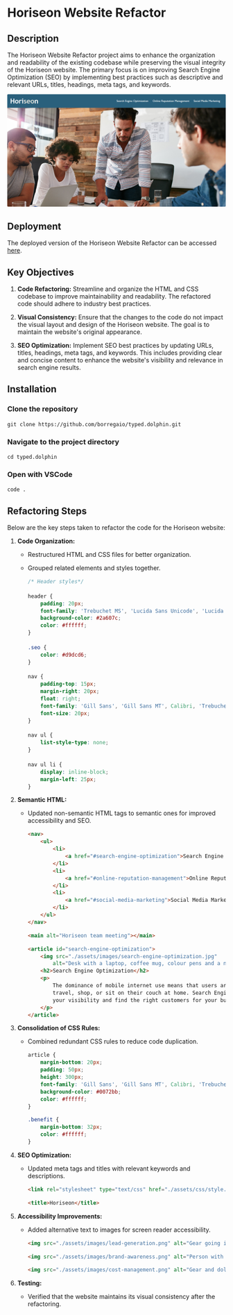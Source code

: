 # Horiseon Website Refactor

## Description 

The Horiseon Website Refactor project aims to enhance the organization and readability of the existing codebase while preserving the visual integrity of the Horiseon website. The primary focus is on improving Search Engine Optimization (SEO) by implementing best practices such as descriptive and relevant URLs, titles, headings, meta tags, and keywords.

![Screenshot](./assets/images/horiseon.png)


## Deployment

The deployed version of the Horiseon Website Refactor can be accessed [here](https://borregaio.github.io/typed.dolphin/).


## Key Objectives

1. **Code Refactoring:** Streamline and organize the HTML and CSS codebase to improve maintainability and readability. The refactored code should adhere to industry best practices.

2. **Visual Consistency:** Ensure that the changes to the code do not impact the visual layout and design of the Horiseon website. The goal is to maintain the website's original appearance.

3. **SEO Optimization:** Implement SEO best practices by updating URLs, titles, headings, meta tags, and keywords. This includes providing clear and concise content to enhance the website's visibility and relevance in search engine results.


## Installation

### Clone the repository
```console
git clone https://github.com/borregaio/typed.dolphin.git
```

### Navigate to the project directory
```console
cd typed.dolphin
```

### Open with VSCode
```console
code .
```

## Refactoring Steps

Below are the key steps taken to refactor the code for the Horiseon website:

1. **Code Organization:**
   - Restructured HTML and CSS files for better organization.
   - Grouped related elements and styles together.

        ```css
        /* Header styles*/

        header {
            padding: 20px;
            font-family: 'Trebuchet MS', 'Lucida Sans Unicode', 'Lucida Grande', 'Lucida Sans', Arial, sans-serif;
            background-color: #2a607c;
            color: #ffffff;
        }

        .seo {
            color: #d9dcd6;
        }

        nav {
            padding-top: 15px;
            margin-right: 20px;
            float: right;
            font-family: 'Gill Sans', 'Gill Sans MT', Calibri, 'Trebuchet MS', sans-serif;
            font-size: 20px;
        }

        nav ul {
            list-style-type: none;
        }

        nav ul li {
            display: inline-block;
            margin-left: 25px;
        }
        ```

2. **Semantic HTML:**
   - Updated non-semantic HTML tags to semantic ones for improved accessibility and SEO.

        ```html
        <nav>
            <ul>
                <li>
                    <a href="#search-engine-optimization">Search Engine Optimization</a>
                </li>
                <li>
                    <a href="#online-reputation-management">Online Reputation Management</a>
                </li>
                <li>
                    <a href="#social-media-marketing">Social Media Marketing</a>
                </li>
            </ul>
        </nav>
        ```
        ```html
        <main alt="Horiseon team meeting"></main>
        ```
        ```html
        <article id="search-engine-optimization">
            <img src="./assets/images/search-engine-optimization.jpg"
                alt="Desk with a laptop, coffee mug, colour pens and a notebook" class="float-left" />
            <h2>Search Engine Optimization</h2>
            <p>
                The dominance of mobile internet use means that users are searching for the right business as they
                travel, shop, or sit on their couch at home. Search Engine Optimization (SEO) allows you to increase
                your visibility and find the right customers for your business.
            </p>
        </article>
        ```

3. **Consolidation of CSS Rules:**
   - Combined redundant CSS rules to reduce code duplication.
        ```css
        article {
            margin-bottom: 20px;
            padding: 50px;
            height: 300px;
            font-family: 'Gill Sans', 'Gill Sans MT', Calibri, 'Trebuchet MS', sans-serif;
            background-color: #0072bb;
            color: #ffffff;
        }
        ```

        ```css
        .benefit {
            margin-bottom: 32px;
            color: #ffffff;
        }
        ```

4. **SEO Optimization:**
   - Updated meta tags and titles with relevant keywords and descriptions.
        ```html
        <link rel="stylesheet" type="text/css" href="./assets/css/style.css">
        ```

        ```html
        <title>Horiseon</title>
        ```

5. **Accessibility Improvements:**
   - Added alternative text to images for screen reader accessibility.
        ```html
        <img src="./assets/images/lead-generation.png" alt="Gear going into a funnel"></img>
        ```

        ```html
        <img src="./assets/images/brand-awareness.png" alt="Person with a lightbulb head"></img>
        ```

        ```html
        <img src="./assets/images/cost-management.png" alt="Gear and dollar signs"></img>
        ```

6. **Testing:**
   - Verified that the website maintains its visual consistency after the refactoring.

